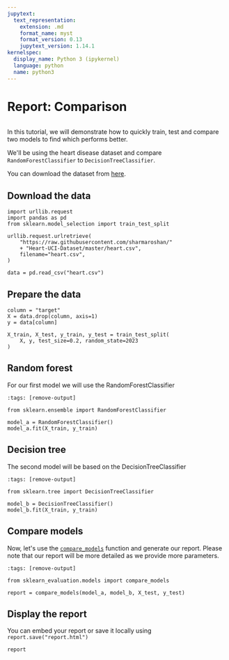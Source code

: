 ```yaml
---
jupytext:
  text_representation:
    extension: .md
    format_name: myst
    format_version: 0.13
    jupytext_version: 1.14.1
kernelspec:
  display_name: Python 3 (ipykernel)
  language: python
  name: python3
---
```


# Report: Comparison

```{versionadded} 0.11.2
```

In this tutorial, we will demonstrate how to quickly train, test and compare two models to find which performs better.

We'll be using the heart disease dataset and compare `RandomForestClassifier` to `DecisionTreeClassifier`.

You can download the dataset from <a href="https://www.kaggle.com/datasets/redwankarimsony/heart-disease-data" target="_blank">here</a>.

## Download the data

```{code-cell} ipython3
import urllib.request
import pandas as pd
from sklearn.model_selection import train_test_split

urllib.request.urlretrieve(
    "https://raw.githubusercontent.com/sharmaroshan/"
    + "Heart-UCI-Dataset/master/heart.csv",
    filename="heart.csv",
)

data = pd.read_csv("heart.csv")
```

## Prepare the data

```{code-cell} ipython3
column = "target"
X = data.drop(column, axis=1)
y = data[column]

X_train, X_test, y_train, y_test = train_test_split(
    X, y, test_size=0.2, random_state=2023
)
```

## Random forest

For our first model we will use the RandomForestClassifier

```{code-cell} ipython3
:tags: [remove-output]

from sklearn.ensemble import RandomForestClassifier

model_a = RandomForestClassifier()
model_a.fit(X_train, y_train)
```

## Decision tree

The second model will be based on the DecisionTreeClassifier

```{code-cell} ipython3
:tags: [remove-output]

from sklearn.tree import DecisionTreeClassifier

model_b = DecisionTreeClassifier()
model_b.fit(X_train, y_train)
```

## Compare models

Now, let's use the [`compare_models`](../api/plot.rst) function and generate our report.
Please note that our report will be more detailed as we provide more parameters.

```{code-cell} ipython3
:tags: [remove-output]

from sklearn_evaluation.models import compare_models

report = compare_models(model_a, model_b, X_test, y_test)
```

## Display the report

You can embed your report or save it locally using `report.save("report.html")`

```{code-cell} ipython3
report
```
